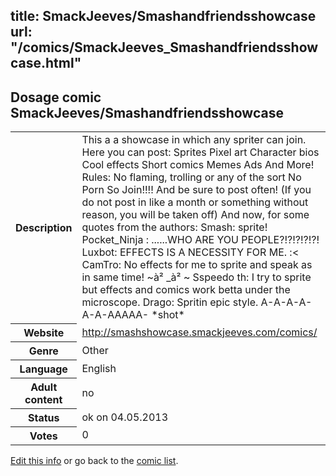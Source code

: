 title: SmackJeeves/Smashandfriendsshowcase
url: "/comics/SmackJeeves_Smashandfriendsshowcase.html"
---
Dosage comic SmackJeeves/Smashandfriendsshowcase
-----------------------------------------

<p id="msg"></p>
<script type="text/javascript">
if (window.location.search === '?edit_info_mail=sent_ok') {
  var elem = document.getElementById("msg");
  elem.innerHTML = 'Edited information sucessfully sent for review, which is usually done daily. Thanks!';
  elem.className = 'ok';
}
</script>
<table class="comicinfo">
<tr>
<th>Description</th><td>This a a showcase in which any spriter can join. Here you can post: Sprites Pixel art Character bios Cool effects Short comics Memes Ads And More! Rules: No flaming, trolling or any of the sort No Porn So Join!!!! And be sure to post often! (If you do not post in like a month or something without reason, you will be taken off) And now, for some quotes from the authors: Smash: sprite! Pocket_Ninja : ......WHO ARE YOU PEOPLE?!?!?!?!?! Luxbot: EFFECTS IS A NECESSITY FOR ME. :&lt; CamTro: No effects for me to sprite and speak as in same time! ~à² _à² ~ Sspeedo th: I try to sprite but effects and comics work betta under the microscope. Drago: Spritin epic style. A-A-A-A-A-A-AAAAA- *shot*</td>
</tr>
<tr>
<th>Website</th><td><a href="http://smashshowcase.smackjeeves.com/comics/">http://smashshowcase.smackjeeves.com/comics/</a></td>
</tr>
<tr>
<th>Genre</th><td>Other</td>
</tr>
<tr>
<th>Language</th><td>English</td>
</tr>
<tr>
<th>Adult content</th><td>no</td>
</tr>
<tr>
<th>Status</th><td>ok on 04.05.2013</td>
</tr>
<tr>
<th>Votes</th><td>0</td>
</tr>
</table>

[Edit this info](SmackJeeves_Smashandfriendsshowcase_edit.html) or go back to the [comic list](../comic-index.html).
